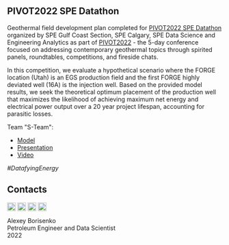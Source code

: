 ## PIVOT2022 SPE Datathon

Geothermal field development plan completed for [PIVOT2022 SPE Datathon](https://www.spegcs.org/events/6411) organized by SPE Gulf Coast Section, SPE Calgary, SPE Data Science and Engineering Analytics as part of [PIVOT2022](https://geo.touchcast.com/showtime/pivot2022/join) - the 5-day conference focused on addressing contemporary geothermal topics through spirited panels, roundtables, competitions, and fireside chats.

In this competition, we evaluate a hypothetical scenario where the FORGE location (Utah) is an EGS production field and the first FORGE highly deviated well (16A) is the injection well. Based on the provided model results, we seek the theoretical optimum placement of the production well that maximizes the likelihood of achieving maximum net energy and electrical power output over a 20 year project lifespan, accounting for parasitic losses.

Team "S-Team":
* [Model](https://github.com/borisenko-ru/spe_pivot_2022_datathon/blob/main/spe_pivot_datathon.ipynb)
* [Presentation](https://github.com/borisenko-ru/spe_pivot_2022_datathon/blob/main/presentation/S_team_PIVOT_2022_SPE_Datathon_Final.pdf)
* [Video](https://github.com/borisenko-ru/spe_pivot_2022_datathon/blob/main/presentation/S_team_PIVOT_2022_SPE_Datathon_Final.mp4)

_#DatafyingEnergy_

## Contacts

[<img align="center" src="https://image.flaticon.com/icons/png/512/1384/1384088.png" width="20" />](https://www.linkedin.com/in/borisenkoru/) 
[<img align="center" src="https://image.flaticon.com/icons/png/512/1051/1051360.png" width="20" />](https://www.facebook.com/borisenko.ru/)
[<img align="center" src="https://image.flaticon.com/icons/png/512/1384/1384031.png" width="20" />](https://www.instagram.com/borisenko_ru/)
[<img align="center" src="https://image.flaticon.com/icons/png/512/2111/2111812.png" width="20" />](https://t.me/borisenko_ru)

Alexey Borisenko \
Petroleum Engineer and Data Scientist \
2022
